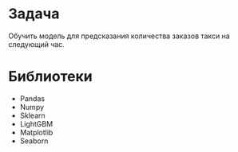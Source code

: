 # Задача
Обучить модель для предсказания количества заказов такси на следующий час.
# Библиотеки
- Pandas
- Numpy
- Sklearn
- LightGBM
- Matplotlib
- Seaborn
